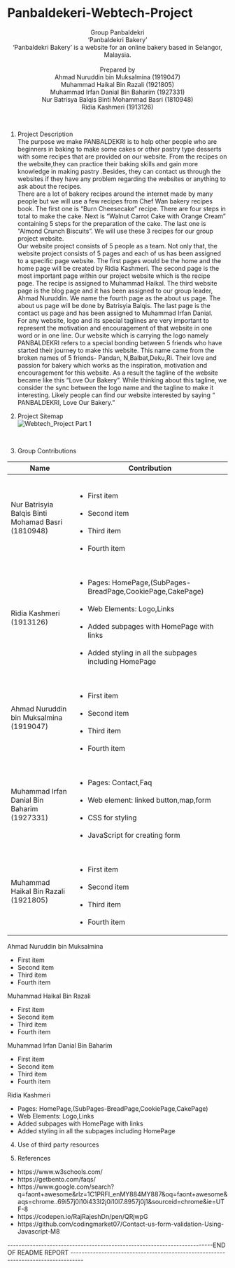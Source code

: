 # Panbaldekeri-Webtech-Project

<p align="center">
Group Panbaldekri<br>
‘Panbaldekri Bakery’<br>
‘Panbaldekri Bakery’ is a website for an online bakery based in Selangor, Malaysia.<br> <br>
Prepared by<br>
Ahmad Nuruddin bin Muksalmina (1919047) <br>
Muhammad Haikal Bin Razali (1921805) <br>
Muhammad Irfan Danial Bin Baharim (1927331) <br>
Nur Batrisya Balqis Binti Mohammad Basri (1810948) <br>
Ridia Kashmeri (1913126) <br>
</p>
<br>

1. Project Description<br>
The purpose we make PANBALDEKRI is to help other people who are beginners in baking to make some cakes or other pastry type desserts with some recipes that are provided on our website. From the recipes on the website,they can practice their baking skills and gain more knowledge in making pastry .Besides, they can contact us through the websites if they have any problem regarding the websites or anything to ask about  the recipes. <br>
There are a lot of bakery recipes around the internet made by many people but we will use a few recipes from Chef Wan bakery recipes book. The first one is “Burn Cheesecake” recipe. There are four steps in total to make the cake. Next is “Walnut Carrot Cake with Orange Cream” containing 5 steps for the preparation of the cake. The last one is “Almond Crunch Biscuits”. We will use these 3 recipes for our group project website. <br>
Our website project consists of 5 people as a team. Not only that, the website project consists of 5 pages and each of us has been assigned to a specific page website. The first pages would be the home and the home page will be created by Ridia Kashmeri. The second page is the most important page within our project website which is the recipe page. The recipe is assigned to Muhammad Haikal. The third website page is the blog page and it has been assigned to our group leader, Ahmad Nuruddin. We name the fourth page as the about us page. The about us page will be done by Batrisyia Balqis. The last page is the contact us page and has been assigned to Muhammad Irfan Danial. <br>
For any website, logo and its special taglines are very important to represent the motivation and encouragement of that website in one word or in one line. Our website which is carrying the logo namely PANBALDEKRI refers to a special bonding between 5 friends who have started their journey to make this website. This name came from the broken names of 5 friends- Pandan, N,Balbat,Deku,Ri. Their love and passion for bakery which works as the inspiration, motivation and encouragement for this website. As a result the tagline of the website became like this “Love Our Bakery”. While thinking about this tagline, we consider the sync between the logo name and the tagline to make it interesting. Likely people can find our website interested by saying
“ PANBALDEKRI, Love Our Bakery.”<br>

2. Project Sitemap <br>
![Webtech_Project Part 1](https://user-images.githubusercontent.com/85051702/121382637-62c16780-c979-11eb-821f-bb904b598ea1.png)
<br>

3. Group Contributions<br>

| Name | Contribution |
| ---  | ------------ |
| Nur Batrisyia Balqis Binti Mohamad Basri <br> (1810948)  | <br> <ul> <li>First item</li> <br> <li>Second item</li> <br> <li>Third item</li> <br> <li>Fourth item</li> </ul>|  
| Ridia Kashmeri <br> (1913126)                            | <br> <ul> <li>Pages: HomePage,(SubPages-BreadPage,CookiePage,CakePage)</li> <br> <li>Web Elements: Logo,Links</li> <br> <li>Added subpages with HomePage with links</li> <br> <li>Added styling in all the subpages including HomePage</li> </ul>|
| Ahmad Nuruddin bin Muksalmina <br> (1919047)             | <br> <ul> <li>First item</li> <br> <li>Second item</li> <br> <li>Third item</li> <br> <li>Fourth item</li> </ul>|
| Muhammad Irfan Danial Bin Baharim <br> (1927331)         | <br> <ul> <li>Pages: Contact,Faq </li> <br> <li>Web element: linked button,map,form </li> <br> <li>CSS for styling</li> <br> <li>JavaScript for creating form</li> </ul>|
| Muhammad Haikal Bin Razali <br> (1921805)                | <br> <ul> <li>First item</li> <br> <li>Second item</li> <br> <li>Third item</li> <br> <li>Fourth item</li> </ul>|

Ahmad Nuruddin bin Muksalmina
<ul>
<li>First item</li>
<li>Second item</li>
<li>Third item</li>
<li>Fourth item</li>
</ul>
Muhammad Haikal Bin Razali
<ul>
<li>First item</li>
<li>Second item</li>
<li>Third item</li>
<li>Fourth item</li>
</ul>
Muhammad Irfan Danial Bin Baharim
<ul>
<li>First item</li>
<li>Second item</li>
<li>Third item</li>
<li>Fourth item</li>
</ul>
Ridia Kashmeri<br>
<ul>
<li>Pages: HomePage,(SubPages-BreadPage,CookiePage,CakePage)</li>
<li>Web Elements: Logo,Links</li>
<li>Added subpages with HomePage with links</li>
<li>Added styling in all the subpages including HomePage</li>
</ul>

4. Use of third party resources <br>

6. References <br>
<ul>
<li>https://www.w3schools.com/ </li>
<li>https://getbento.com/faqs/</li>
<li>https://www.google.com/search?q=faont+awesome&rlz=1C1PRFI_enMY884MY887&oq=faont+awesome&aqs=chrome..69i57j0i10i433l2j0i10l7.8957j0j1&sourceid=chrome&ie=UTF-8</li>
<li>https://codepen.io/RajRajeshDn/pen/QRjwpG</li> 
<li>https://github.com/codingmarket07/Contact-us-form-validation-Using-Javascript-M8</li>
</ul>

-------------------------------------------------------------------------END OF README REPORT ----------------------------------------------------------------------------------
